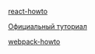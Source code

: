 [react-howto](https://github.com/petehunt/react-howto/blob/master/README-ru.md)

[Официальный туториал](https://ru.legacy.reactjs.org/)

[webpack-howto](https://github.com/petehunt/webpack-howto)